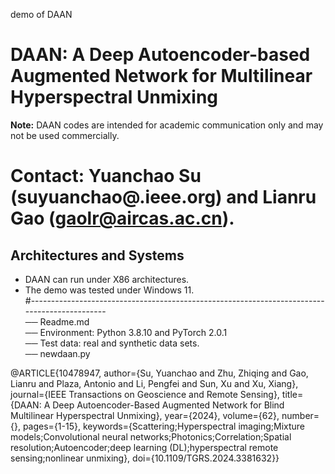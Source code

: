 demo of DAAN
# DAAN: A Deep Autoencoder-based Augmented Network for Multilinear Hyperspectral Unmixing

**Note:** DAAN codes are intended for academic communication only and may not be used commercially.
# Contact: Yuanchao Su (suyuanchao@.ieee.org) and Lianru Gao (gaolr@aircas.ac.cn).
## Architectures and Systems
* DAAN can run under X86 architectures.
* The demo was tested under Windows 11.\
#---------------------------------------------------------------------------------------------\
── Readme.md \
── Environment: Python 3.8.10 and PyTorch  2.0.1 \
── Test data: real and synthetic data sets.\
── newdaan.py

@ARTICLE{10478947,
  author={Su, Yuanchao and Zhu, Zhiqing and Gao, Lianru and Plaza, Antonio and Li, Pengfei and Sun, Xu and Xu, Xiang},
  journal={IEEE Transactions on Geoscience and Remote Sensing}, 
  title={DAAN: A Deep Autoencoder-Based Augmented Network for Blind Multilinear Hyperspectral Unmixing}, 
  year={2024},
  volume={62},
  number={},
  pages={1-15},
  keywords={Scattering;Hyperspectral imaging;Mixture models;Convolutional neural networks;Photonics;Correlation;Spatial resolution;Autoencoder;deep learning (DL);hyperspectral remote sensing;nonlinear unmixing},
  doi={10.1109/TGRS.2024.3381632}}

